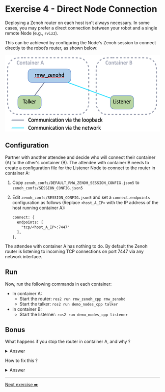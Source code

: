 # Exercise 4 - Direct Node Connection

Deploying a Zenoh router on each host isn't always necessary. In some cases, you may prefer a direct connection between your robot and a single remote Node (e.g., `rviz2`).

This can be achieved by configuring the Node's Zenoh session to connect directly to the robot’s router, as shown below:

<p align="center"><img src="pictures/node-to-router-connectivity.png"  height="250" alt="node-to-router-connectivity"/></p>

## Configuration

Partner with another attendee and decide who will connect their container (A) to the other's container (B).
The attendee with container B needs to create a configuration file for the Listener Node to connect to the router in container A:

1. Copy `zenoh_confs/DEFAULT_RMW_ZENOH_SESSION_CONFIG.json5` to `zenoh_confs/SESSION_CONFIG.json5`
2. Edit `zenoh_confs/SESSION_CONFIG.json5` and set a `connect.endpoints` configuration as follows (Replace `<host_A_IP>` with the IP address of the host running container A):

    ```json5
    connect: {
      endpoints: [
        "tcp/<host_A_IP>:7447"
      ],
    },
    ```

The attendee with container A has nothing to do. By default the Zenoh router is listening to incoming TCP connections on port 7447 via any network interface.

## Run

Now, run the following commands in each container:

* In container A:
  * Start the router: `ros2 run rmw_zenoh_cpp rmw_zenohd`
  * Start the talker: `ros2 run demo_nodes_cpp talker`
* In container B:
  * Start the listerner: `ros2 run demo_nodes_cpp listener`

## Bonus

What happens if you stop the router in container A, and why ?

<details>
<summary>Answer</summary>

The communication between the Talker and the Listener stops!
The reason is that there was no peer-to-peer connectivity established between the Talker and the Listener, since each one is by default listening for incoming connection only on their respective `localhost` interface. See the `listen.endpoints` configuration in [zenoh_confs/DEFAULT_RMW_ZENOH_SESSION_CONFIG.json5](../zenoh_confs/DEFAULT_RMW_ZENOH_SESSION_CONFIG.json5).

</details>

How to fix this ?

<details>
<summary>Answer</summary>

You need to configure the Listener node in container B to listen for incoming connections on all network interfaces, not just `localhost`:

* Edit `zenoh_confs/SESSION_CONFIG.json5` and set `listen.endpoints` configuration as follows:

    ```json5
    connect: {
      endpoints: [
        "tcp/[::]:0"
      ],
    },
    ```

The Zenoh gossip protocol will do the rest: forwarding the Listener endpoint to the Talker, and the Talker will automatically connect to the Listener.

<p align="center"><img src="pictures/node-to-node-connectivity.png"  height="300" alt="node-to-node-connectivity"/></p>

</details>

---
[Next exercise ➡️](ex-5.md)
